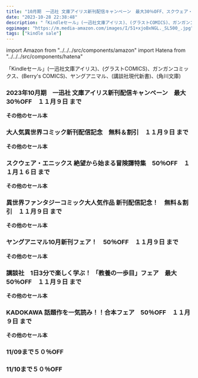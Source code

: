 ```yaml
---
title: "10月期　一迅社 文庫アイリス新刊配信キャンペーン　最大30％OFF、スクウェア・エニックス 絶望から始まる冒険譚特集　50％OFF、ヤングアニマル10月新刊フェア！　50％OFF"
date: "2023-10-28 22:38:48"
description: "「Kindleセール」(一迅社文庫アイリス)、(グラストCOMICS)、ガンガンコミックス、(Berry's COMICS)、ヤングアニマル、(講談社現代新書)、(角川文庫)"
ogpimage: "https://m.media-amazon.com/images/I/51+xjoBxNGL._SL500_.jpg"
tags: ["kindle sale"]
---
```

import Amazon from "../../../src/components/amazon"
import Hatena from "../../../src/components/hatena"

「Kindleセール」(一迅社文庫アイリス)、(グラストCOMICS)、ガンガンコミックス、(Berry's COMICS)、ヤングアニマル、(講談社現代新書)、(角川文庫)



### 2023年10月期　一迅社 文庫アイリス新刊配信キャンペーン　最大30％OFF　１１月９日 まで


<Amazon asin="B0BFCTL3T7" />



<Amazon asin="B07MTJ2K3C" />



<Amazon asin="B01LWYQLO1" />


**その他のセール本**

<Hatena src="https://kyukyunyorituryo.github.io/kindle_sale/20231109s36289/" title=""/>

### 大人気異世界コミック新刊配信記念　無料＆割引　１１月９日 まで


<Amazon asin="B0B6P9FK2P" />



<Amazon asin="B0B4JDHTXJ" />



<Amazon asin="B09Y1BDBJZ" />


**その他のセール本**

<Hatena src="https://kyukyunyorituryo.github.io/kindle_sale/20231109s36234/" title=""/>

### スクウェア・エニックス 絶望から始まる冒険譚特集　50％OFF　１１月１６日 まで


<Amazon asin="B009T8RYF8" />



<Amazon asin="B00C6Q3WME" />



<Amazon asin="B00CM10DWU" />


**その他のセール本**

<Hatena src="https://kyukyunyorituryo.github.io/kindle_sale/20231116s36250/" title=""/>

### 異世界ファンタジーコミック大人気作品 新刊配信記念！　無料＆割引　１１月９日 まで

<Amazon asin="B0C3LBH66Q" />


<Amazon asin="B0C3LCYNCW" />


<Amazon asin="B0BBM914DN" />


**その他のセール本**

<Hatena src="https://kyukyunyorituryo.github.io/kindle_sale/20231109s36238/" title=""/>

### ヤングアニマル10月新刊フェア！　50％OFF　１１月９日 まで

<Amazon asin="B0C5J28R7S" />


<Amazon asin="B09S63YKML" />


<Amazon asin="B0BSVX5T9N" />


**その他のセール本**

<Hatena src="https://kyukyunyorituryo.github.io/kindle_sale/20231109s36266/" title=""/>

### 講談社　1日3分で楽しく学ぶ！ 「教養の一歩目」フェア　最大50％OFF　１１月９日 まで

<Amazon asin="B014EO2FIC" />


<Amazon asin="B00DKX47Y4" />


<Amazon asin="B096RXLY39" />


**その他のセール本**

<Hatena src="https://kyukyunyorituryo.github.io/kindle_sale/20231109s36256/" title=""/>

### KADOKAWA 話題作を一気読み！！合本フェア　50％OFF　１１月９日 まで

<Amazon asin="B0BVLDPBWK" />


<Amazon asin="B0B92D49WJ" />


<Amazon asin="B09RJWBYR3" />


**その他のセール本**

<Hatena src="https://kyukyunyorituryo.github.io/kindle_sale/20231109s36243/" title=""/>

### 11/09まで５０％OFF

<Amazon asin="B07JCMTP14" />

### 11/10まで５０％OFF

<Amazon asin="B0BL2QZPPN" />

<Amazon asin="B0BTD81HBS" />


